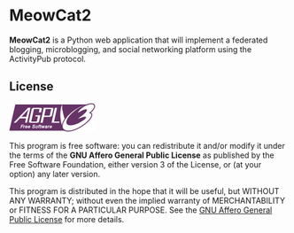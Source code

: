 # MeowCat2

**MeowCat2** is a Python web application that will implement a federated 
blogging, microblogging, and social networking platform using the 
ActivityPub protocol.

## License

![AGPL logo](app/static/agplv3-155x51.png)

This program is free software: you can redistribute it and/or modify it under the terms of the **GNU Affero General Public License** as published by the Free Software Foundation, either version 3 of the License, or (at your option) any later version.

This program is distributed in the hope that it will be useful, but WITHOUT ANY WARRANTY; without even the implied warranty of MERCHANTABILITY or FITNESS FOR A PARTICULAR PURPOSE. 
See the [GNU Affero General Public License](LICENSE.md) for more details.


